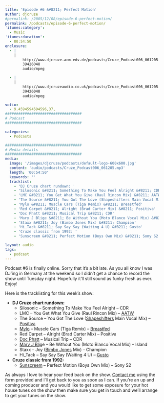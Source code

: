 ```yaml
---
title: 'Episode #6 &#8211; Perfect Motion'
author: djcruze
#permalink: /2005/12/08/episode-6-perfect-motion/
permalink: /podcasts/episode-6-perfect-motion/
'itunes:category':
  - Music
'itunes:duration':
  - 00:54:50
enclosure:
  - |
    |
        http://www.djcruze.acm-edv.de/podcasts/Cruze_Podcast006_061205.mp3
        39426048
        audio/mpeg

  - |
    |
        http://www.djcruzeaudio.co.uk/podcasts/Cruze_Podcast006_061205.mp3
        39426048
        audio/mpeg

votio:
  - 9.4594594594596,37,
###################################
# Podcast
###################################

categories:
  - Podcasts

###################################
# Media details
###################################
media:
  image: '/images/djcruze/podcasts/default-logo-600x600.jpg'
  content: 'audio/podcasts/Cruze_Podcast006_061205.mp3'
  length: '00:54:50'
  keywords: ''
  tracklist:
    - 'DJ Cruze chart rundown: '
    - 'Silosonic &#8211; Something To Make You Feel Alright &#8211; CDR'
    - 'LMC &#8211; You Get What You Give (Raul Rincon Mix) &#8211; AATW'
    - 'The Source &#8211; You Got The Love (Shapeshifters Main Vocal Mix) &#8211; Positiva'
    - 'Mylo &#8211; Muscle Cars (Tiga Remix) &#8211; Breastfed'
    - 'Red Carpet &#8211; Alright (Brad Carter Mix) &#8211; Positiva'
    - 'Doc Phatt &#8211; Musical Trip &#8211; CDR'
    - 'Mary J Blige &#8211; Be Without You (Moto Blanco Vocal Mix) &#8211; Island'
    - 'Staxx &#8211; Joy (Bimbo Jones Mix) &#8211; Champion'
    - 'Hi_Tack &#8211; Say Say Say (Waiting 4 U) &#8211; Gusto'
    - 'Cruze classic from 1992: '
    - 'Sunscreem &#8211; Perfect Motion (Boys Own Mix) &#8211; Sony S2'

layout: audio
tags:
  - podcast
---
```


Podcast #6 is finally online. Sorry that it&#8217;s a bit late. As you all know I was DJ&#8217;ing in Germany at the weekend so I didn&#8217;t get a chance to record the show until Tuesday night. Hopefully it&#8217;ll still sound as funky fresh as ever. Enjoy!

Here is the tracklisting for this week&#8217;s show:

- **DJ Cruze chart rundown:**
  - Silosonic &#8211; Something To Make You Feel Alright &#8211; CDR
  - LMC &#8211; You Get What You Give (Raul Rincon Mix) &#8211; [AATW][3]
  - The Source &#8211; You Got The Love ([Shapeshifters][4] Main Vocal Mix) &#8211; [Positiva][5]
  - [Mylo][6] &#8211; Muscle Cars (Tiga Remix) &#8211; [Breastfed][7]
  - Red Carpet &#8211; Alright (Brad Carter Mix) &#8211; Positiva
  - [Doc Phatt][8] &#8211; Musical Trip &#8211; CDR
  - [Mary J Blig][9]e &#8211; Be Without You (Moto Blanco Vocal Mix) &#8211; Island
  - Staxx &#8211; Joy ([Bimbo Jones][10] Mix) &#8211; Champion
  - Hi_Tack &#8211; Say Say Say (Waiting 4 U) &#8211; [Gusto][11]
- **Cruze classic from 1992:**
  - [Sunscreem][12] &#8211; Perfect Motion (Boys Own Mix) &#8211; Sony S2

As always I love to hear your feed back on the show. [Contact me][13] using the form provided and I&#8217;ll get back to you as soon as I can. If you&#8217;re an up and coming producer and you would like to get some exposure for your hot house tunes on the show then make sure you get in touch and we&#8217;ll arrange to get your tunes on the show.

[1]: http://www.djcruzeaudio.co.uk/podcasts/Cruze_Podcast006_061205.mp3
[2]: http://www.djcruze.co.uk/cms/podcasts/feed/rss2
[3]: http://www.aatw.com/
[4]: http://www.nocturnalgroove.co.uk/
[5]: http://www.positivarecords.com/
[6]: http://www.mylo.tv/
[7]: http://www.breastfed.tv/
[8]: http://www.docphatt.com/
[9]: http://www.mjblige.com/
[10]: http://www.djleedagger.co.uk/
[11]: http://www.gutrecords.com/
[12]: http://www.vh1.com/artists/az/sunscreem/bio.jhtml
[13]: /contact
